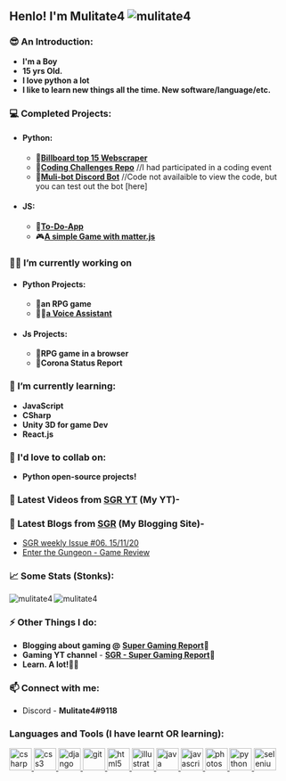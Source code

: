 ## Henlo! I'm Mulitate4 <img src="https://komarev.com/ghpvc/?username=mulitate4" alt="mulitate4" />
### 😎 An Introduction:
- **I'm a Boy**
- **15 yrs Old.**
- **I love python a lot**
- **I like to learn new things all the time. New software/language/etc.**

### 💻 Completed Projects:
- #### Python:
  - 🎵[**Billboard top 15 Webscraper**](https://github.com/mulitate4/web_scrapers/blob/master/BillBoard_Top15.py)
  - 🤔[**Coding Challenges Repo**](https://github.com/mulitate4/Technorat_2020) //I had participated in a coding event
  - 🤖[**Muli-bot Discord Bot**](https://discord.gg/9CBrq6D) //Code not availaible to view the code, but you can test out the bot [here]

- #### JS:
  - 📜[**To-Do-App**](mulitate4.netlify.app)
  - 🎮[**A simple Game with matter.js**](https://mulitate4.github.io/slingshot-game-js/)

### 👨‍💻 I’m currently working on
- #### Python Projects:
  - 🤺**an RPG game**
  - 🤖📢[**a Voice Assistant**](https://github.com/mulitate4/S.A.M)

- #### Js Projects:
  - 🤺**RPG game in a browser**
  - 🦠**Corona Status Report**

### 🤯 I’m currently learning:
- **JavaScript**
- **CSharp**
- **Unity 3D for game Dev**
- **React.js**

### 👯 I'd love to collab on:
- **Python open-source projects!**

### 📸 Latest Videos from [SGR YT](https://www.youtube.com/channel/UCCl5C5vWc3yFyalCfcaTmew?view_as=subscriber) (My YT)-
<!-- YOUTUBE:START -->
<!-- YOUTUBE:END -->

### 📰 Latest Blogs from [SGR](https://www.supergamingreport.com) (My Blogging Site)-
<!-- BLOG-POST-LIST:START -->
- [SGR weekly Issue #06. 15/11/20](https://www.youtube.com/watch?v=UNQQcjZXeyM)
- [Enter the Gungeon - Game Review](https://www.youtube.com/watch?v=5OVDgR2djp0)
<!-- BLOG-POST-LIST:END -->

### 📈 Some Stats (Stonks):
<img align="left" src="https://github-readme-stats.vercel.app/api/top-langs/?username=mulitate4&layout=compact&show_icons=true&theme=radical" alt="mulitate4" />
<img align="center" src="https://github-readme-stats.vercel.app/api?username=mulitate4&show_icons=true&theme=radical" alt="mulitate4" />

### ⚡ Other Things I do:
- **Blogging about gaming @** __[Super Gaming Report](https://www.supergamingreport.com)📰__
- **Gaming YT channel** - __[SGR - Super Gaming Report](https://www.youtube.com/channel/UCCl5C5vWc3yFyalCfcaTmew)👾__
- **Learn. A lot!👨‍🎓**

### 📫 Connect with me: 
- Discord - **Mulitate4#9118**
### Languages and Tools (I have learnt OR learning):
<p align="left"> <a href="https://www.w3schools.com/cs/" target="_blank"> <img src="https://devicons.github.io/devicon/devicon.git/icons/csharp/csharp-original.svg" alt="csharp" width="40" height="40"/> </a> <a href="https://www.w3schools.com/css/" target="_blank"> <img src="https://devicons.github.io/devicon/devicon.git/icons/css3/css3-original-wordmark.svg" alt="css3" width="40" height="40"/> </a> <a href="https://www.djangoproject.com/" target="_blank"> <img src="https://devicons.github.io/devicon/devicon.git/icons/django/django-original.svg" alt="django" width="40" height="40"/> </a> <a href="https://git-scm.com/" target="_blank"> <img src="https://www.vectorlogo.zone/logos/git-scm/git-scm-icon.svg" alt="git" width="40" height="40"/> </a> <a href="https://www.w3.org/html/" target="_blank"> <img src="https://devicons.github.io/devicon/devicon.git/icons/html5/html5-original-wordmark.svg" alt="html5" width="40" height="40"/> </a> <a href="https://www.adobe.com/in/products/illustrator.html" target="_blank"> <img src="https://www.vectorlogo.zone/logos/adobe_illustrator/adobe_illustrator-icon.svg" alt="illustrator" width="40" height="40"/> </a> <a href="https://www.java.com" target="_blank"> <img src="https://devicons.github.io/devicon/devicon.git/icons/java/java-original-wordmark.svg" alt="java" width="40" height="40"/> </a> <a href="https://developer.mozilla.org/en-US/docs/Web/JavaScript" target="_blank"> <img src="https://devicons.github.io/devicon/devicon.git/icons/javascript/javascript-original.svg" alt="javascript" width="40" height="40"/> </a> <a href="https://www.photoshop.com/en" target="_blank"> <img src="https://devicons.github.io/devicon/devicon.git/icons/photoshop/photoshop-plain.svg" alt="photoshop" width="40" height="40"/> </a> <a href="https://www.python.org" target="_blank"> <img src="https://devicons.github.io/devicon/devicon.git/icons/python/python-original.svg" alt="python" width="40" height="40"/> </a> <a href="https://www.selenium.dev" target="_blank"> <img src="https://raw.githubusercontent.com/detain/svg-logos/780f25886640cef088af994181646db2f6b1a3f8/svg/selenium-logo.svg" alt="selenium" width="40" height="40"/> </a> </p
